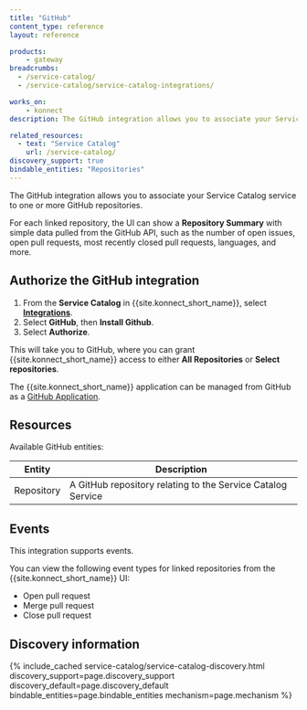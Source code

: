```yaml
---
title: "GitHub"
content_type: reference
layout: reference

products:
    - gateway
breadcrumbs:
  - /service-catalog/
  - /service-catalog/service-catalog-integrations/

works_on:
    - konnect
description: The GitHub integration allows you to associate your Service Catalog Service to one or more GitHub repositories. 

related_resources:
  - text: "Service Catalog"
    url: /service-catalog/
discovery_support: true
bindable_entities: "Repositories"
---
```


The GitHub integration allows you to associate your Service Catalog service to one or more GitHub repositories.

For each linked repository, the UI can show a **Repository Summary** with simple data pulled from the GitHub API, such as the number of open issues, open pull requests, most recently closed pull requests, languages, and more.

## Authorize the GitHub integration

1. From the **Service Catalog** in {{site.konnect_short_name}}, select **[Integrations](https://cloud.konghq.com/us/service-catalog/integrations)**. 
2. Select **GitHub**, then **Install Github**.
3. Select **Authorize**. 


This will take you to GitHub, where you can grant {{site.konnect_short_name}} access to either **All Repositories** or **Select repositories**. 

The {{site.konnect_short_name}} application can be managed from GitHub as a [GitHub Application](https://docs.github.com/en/apps/using-github-apps/authorizing-github-apps).

## Resources

Available GitHub entities:


Entity  | Description
-------|-------------
Repository | A GitHub repository relating to the Service Catalog Service

## Events

This integration supports events.

You can view the following event types for linked repositories from the {{site.konnect_short_name}} UI:

* Open pull request
* Merge pull request
* Close pull request


## Discovery information

<!-- vale off-->

{% include_cached service-catalog/service-catalog-discovery.html 
   discovery_support=page.discovery_support
   discovery_default=page.discovery_default
   bindable_entities=page.bindable_entities
   mechanism=page.mechanism %}

<!-- vale on-->